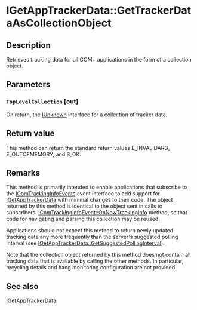 # IGetAppTrackerData::GetTrackerDataAsCollectionObject

## Description

Retrieves tracking data for all COM+ applications in the form of a collection object.

## Parameters

### `TopLevelCollection` [out]

On return, the [IUnknown](https://learn.microsoft.com/windows/desktop/api/unknwn/nn-unknwn-iunknown) interface for a collection of tracker data.

## Return value

This method can return the standard return values E_INVALIDARG, E_OUTOFMEMORY, and S_OK.

## Remarks

This method is primarily intended to enable applications that subscribe to the [IComTrackingInfoEvents](https://learn.microsoft.com/windows/desktop/api/comsvcs/nn-comsvcs-icomtrackinginfoevents) event interface to add support for [IGetAppTrackerData](https://learn.microsoft.com/windows/desktop/api/comsvcs/nn-comsvcs-igetapptrackerdata) with minimal changes to their code. The object returned by this method is identical to the object sent in calls to subscribers' [IComTrackingInfoEvent::OnNewTrackingInfo](https://learn.microsoft.com/windows/desktop/api/comsvcs/nf-comsvcs-icomtrackinginfoevents-onnewtrackinginfo) method, so that code for navigating and parsing this collection may be reused.

Applications should not expect this method to return newly updated tracking data any more frequently than the server's suggested polling interval (see [IGetAppTrackerData::GetSuggestedPollingInterval](https://learn.microsoft.com/windows/desktop/api/comsvcs/nf-comsvcs-igetapptrackerdata-getsuggestedpollinginterval)).

Note that the collection object returned by this method does not contain all tracking data that is available by calling the other methods. In particular, recycling details and hang monitoring configuration are not provided.

## See also

[IGetAppTrackerData](https://learn.microsoft.com/windows/desktop/api/comsvcs/nn-comsvcs-igetapptrackerdata)
